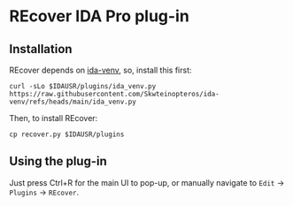 # REcover IDA Pro plug-in

## Installation

REcover depends on [ida-venv](https://github.com/Skwteinopteros/ida-venv), so,
install this first:

    curl -sLo $IDAUSR/plugins/ida_venv.py https://raw.githubusercontent.com/Skwteinopteros/ida-venv/refs/heads/main/ida_venv.py

Then, to install REcover:

    cp recover.py $IDAUSR/plugins

## Using the plug-in

Just press Ctrl+R for the main UI to pop-up, or manually navigate to
`Edit` &rarr; `Plugins` &rarr; `REcover`.
